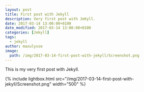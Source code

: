 ```yaml
---
layout: post
title: First post with Jekyll
description: Very first post with JeKyll.
date: 2017-03-14 13:00:00+0100
date_modified: 2017-03-14 13:00:00+0100
categories: [Jekyll]
tags:
  - jekyll
author: maxulysse
image:
  path: /img/2017-03-14-first-post-with-jekyll/Screenshot.png
---
```


This is my very first post with Jekyll.

{% include lightbox.html src="/img/2017-03-14-first-post-with-jekyll/Screenshot.png" width="500" %}
